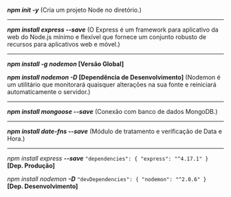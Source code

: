 **_npm init -y_** (Cria um projeto Node no diretório.)

---

**_npm install express --save_** (O Express é um framework para aplicativo da web do Node.js mínimo e flexível que fornece um conjunto robusto de recursos para aplicativos web e móvel.)

---

**_npm install -g nodemon_ [Versão Global]**

**_npm install nodemon -D_ [Dependência de Desenvolvimento]** (Nodemon é um utilitário que monitorará quaisquer alterações na sua fonte e reiniciará automaticamente o servidor.)

---

**_npm install mongoose --save_** (Conexão com banco de dados MongoDB.)

---

**_npm install date-fns --save_** (Módulo de tratamento e verificação de Data e Hora.)

---

_npm install express **--save**_ `"dependencies": {
    "express": "^4.17.1"
}` **[Dep. Produção]**

_npm install nodemon **-D**_ `"devDependencies": {
    "nodemon": "^2.0.6"
}` **[Dep. Desenvolvimento]**